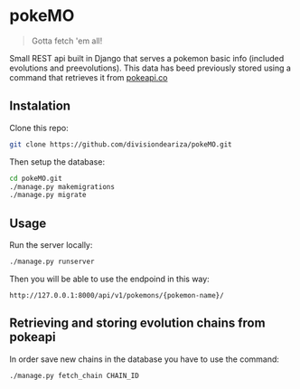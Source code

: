 # pokeMO
> Gotta fetch 'em all!

Small REST api built in Django that serves a pokemon basic info (included evolutions and preevolutions).
This data has beed previously stored using a command that retrieves it from [pokeapi.co](https://pokeapi.co/)

## Instalation

Clone this repo:

```bash
git clone https://github.com/divisiondeariza/pokeMO.git
```

Then setup the database:
```bash
cd pokeMO.git
./manage.py makemigrations
./manage.py migrate
```

## Usage

Run the server locally:
```bash
./manage.py runserver
```
Then you will be able to use the endpoind in this way:

```http://127.0.0.1:8000/api/v1/pokemons/{pokemon-name}/```

## Retrieving and storing evolution chains from pokeapi

In order save new chains in the database you have to use the command:
```bash
./manage.py fetch_chain CHAIN_ID
```
